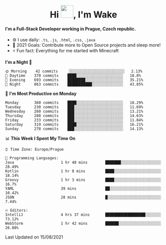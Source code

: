 <h1 align="center">Hi <img src="https://raw.githubusercontent.com/MrWakeCZ/MrWakeCZ/master/Hi.gif" width="40px" />, I'm Wake</h1>

#### I'm a Full-Stack Developer working in Prague, Czech republic.
- ⚙️ I use daily: `.ts`, `.js`, `.html`, `.css`, `.java`
- 🥅 2021 Goals: Contribute more to Open Source projects and sleep more!
- ⚡ Fun fact: Everything for me started with Minecraft

<!--START_SECTION:waka-->
**I'm a Night 🦉** 

```text
🌞 Morning    42 commits     ░░░░░░░░░░░░░░░░░░░░░░░░░   2.13% 
🌆 Daytime    370 commits    ████░░░░░░░░░░░░░░░░░░░░░   18.8% 
🌃 Evening    693 commits    ████████░░░░░░░░░░░░░░░░░   35.21% 
🌙 Night      863 commits    ███████████░░░░░░░░░░░░░░   43.85%

```
📅 **I'm Most Productive on Monday** 

```text
Monday       360 commits    ████░░░░░░░░░░░░░░░░░░░░░   18.29% 
Tuesday      230 commits    ███░░░░░░░░░░░░░░░░░░░░░░   11.69% 
Wednesday    260 commits    ███░░░░░░░░░░░░░░░░░░░░░░   13.21% 
Thursday     288 commits    ███░░░░░░░░░░░░░░░░░░░░░░   14.63% 
Friday       233 commits    ███░░░░░░░░░░░░░░░░░░░░░░   11.84% 
Saturday     319 commits    ████░░░░░░░░░░░░░░░░░░░░░   16.21% 
Sunday       278 commits    ███░░░░░░░░░░░░░░░░░░░░░░   14.13%

```


📊 **This Week I Spent My Time On** 

```text
⌚︎ Time Zone: Europe/Prague

💬 Programming Languages: 
Java                     1 hr 48 mins        ███████░░░░░░░░░░░░░░░░░░   28.49% 
Kotlin                   1 hr 8 mins         ████░░░░░░░░░░░░░░░░░░░░░   18.14% 
Groovy                   1 hr 3 mins         ████░░░░░░░░░░░░░░░░░░░░░   16.7% 
YAML                     39 mins             ██░░░░░░░░░░░░░░░░░░░░░░░   10.42% 
JSON                     28 mins             █░░░░░░░░░░░░░░░░░░░░░░░░   7.44%

🔥 Editors: 
IntelliJ                 4 hrs 37 mins       ██████████████████░░░░░░░   73.12% 
WebStorm                 1 hr 42 mins        ██████░░░░░░░░░░░░░░░░░░░   26.88%

```


 Last Updated on 15/08/2021
<!--END_SECTION:waka-->
